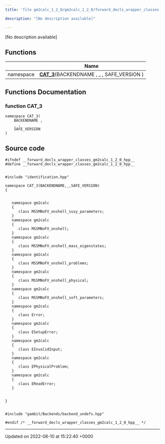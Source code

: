 ```yaml
---
title: 'file gm2calc_1_2_0/gm2calc_1_2_0/forward_decls_wrapper_classes.hpp'

description: "[No description available]"

---
```







[No description available]

## Functions

|                | Name           |
| -------------- | -------------- |
| namespace | **[CAT_3](/documentation/code/gambit_2.2/files/gm2calc__1__2__0_2forward__decls__wrapper__classes_8hpp/#function-cat-3)**(BACKENDNAME , _ , SAFE_VERSION ) |


## Functions Documentation

### function CAT_3

```
namespace CAT_3(
    BACKENDNAME ,
    _ ,
    SAFE_VERSION 
)
```




## Source code

```
#ifndef __forward_decls_wrapper_classes_gm2calc_1_2_0_hpp__
#define __forward_decls_wrapper_classes_gm2calc_1_2_0_hpp__


#include "identification.hpp"

namespace CAT_3(BACKENDNAME,_,SAFE_VERSION)
{
   
   
   namespace gm2calc
   {
      class MSSMNoFV_onshell_susy_parameters;
   }
   namespace gm2calc
   {
      class MSSMNoFV_onshell;
   }
   namespace gm2calc
   {
      class MSSMNoFV_onshell_mass_eigenstates;
   }
   namespace gm2calc
   {
      class MSSMNoFV_onshell_problems;
   }
   namespace gm2calc
   {
      class MSSMNoFV_onshell_physical;
   }
   namespace gm2calc
   {
      class MSSMNoFV_onshell_soft_parameters;
   }
   namespace gm2calc
   {
      class Error;
   }
   namespace gm2calc
   {
      class ESetupError;
   }
   namespace gm2calc
   {
      class EInvalidInput;
   }
   namespace gm2calc
   {
      class EPhysicalProblem;
   }
   namespace gm2calc
   {
      class EReadError;
   }
   
   
}


#include "gambit/Backends/backend_undefs.hpp"

#endif /* __forward_decls_wrapper_classes_gm2calc_1_2_0_hpp__ */
```


-------------------------------

Updated on 2022-08-10 at 15:22:40 +0000
